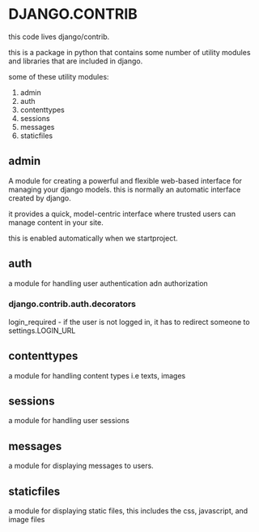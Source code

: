 # DJANGO.CONTRIB

this code lives django/contrib.

this is a package in python that contains some number of utility modules and libraries that are included in django.

some of these utility modules:

1. admin
2. auth
3. contenttypes
4. sessions
5. messages
6. staticfiles

## admin

A module for creating a powerful and flexible web-based interface for managing your django models. this is normally an automatic interface created by django.

it provides a quick, model-centric  interface where trusted users can manage content in your site.

this is enabled automatically when we startproject.

## auth

a module for handling user authentication adn authorization

### django.contrib.auth.decorators

login_required - if the user is not logged in, it has to redirect someone to settings.LOGIN_URL

## contenttypes

a module for handling content types i.e texts, images

## sessions

a module for handling user sessions

## messages

a module for displaying messages to users.

## staticfiles

a module for displaying static files, this includes the css, javascript, and image files
